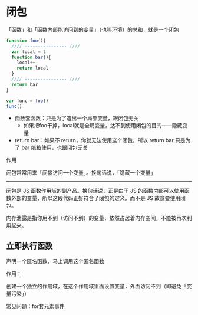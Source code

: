 # 闭包

「函数」和「函数内部能访问到的变量」（也叫环境）的总和，就是一个闭包

```js
function foo(){
  //// ---------------- ////
  var local = 1
  function bar(){
    local++
    return local
  }
  //// ---------------- ////
  return bar
}

var func = foo()
func()
```

- 函数套函数：只是为了造出一个局部变量，跟闭包无关
  - 如果把foo干掉，local就是全局变量，达不到使用闭包的目的——隐藏变量
- return bar：如果不 return，你就无法使用这个闭包，所以 return bar 只是为了 bar 能被使用，也跟闭包无关

作用

闭包常常用来「间接访问一个变量」。换句话说，「隐藏一个变量」

---

闭包是 JS 函数作用域的副产品。换句话说，正是由于 JS 的函数内部可以使用函数外部的变量，所以这段代码正好符合了闭包的定义。而不是 JS 故意要使用闭包。

内存泄露是指你用不到（访问不到）的变量，依然占居着内存空间，不能被再次利用起来。

## 立即执行函数

声明一个匿名函数，马上调用这个匿名函数

作用：

创建一个独立的作用域，在这个作用域里面设置变量，外面访问不到（即避免「变量污染」）

常见问题：for套元素事件